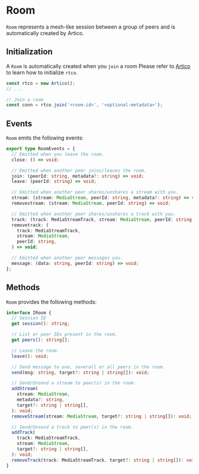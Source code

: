 # Room

`Room` represents a mesh-like session between a group of peers and is automatically created by Artico.

## Initialization

A `Room` is automatically created when you `join` a room
Please refer to [Artico](/reference/artico) to learn how to initialize `rtco`.

```ts
const rtco = new Artico();
// ...

// Join a room
const conn = rtco.join('<room-id>', '<optional-metadata>');
```

## Events

`Room` emits the following events:

```ts
export type RoomEvents = {
  // Emitted when you leave the room.
  close: () => void;

  // Emitted when another peer joins/leaves the room.
  join: (peerId: string, metadata?: string) => void;
  leave: (peerId: string) => void;

  // Emitted when another peer shares/unshares a stream with you.
  stream: (stream: MediaStream, peerId: string, metadata?: string) => void;
  removestream: (stream: MediaStream, peerId: string) => void;

  // Emitted when another peer shares/unshares a track with you.
  track: (track: MediaStreamTrack, stream: MediaStream, peerId: string) => void;
  removetrack: (
    track: MediaStreamTrack,
    stream: MediaStream,
    peerId: string,
  ) => void;

  // Emitted when another peer messages you.
  message: (data: string, peerId: string) => void;
};
```

## Methods

`Room` provides the following methods:

```ts
interface IRoom {
  // Session ID
  get session(): string;

  // List or peer IDs present in the room.
  get peers(): string[];

  // Leave the room.
  leave(): void;

  // Send message to one, severall or all peers in the room.
  send(msg: string, target?: string | string[]): void;

  // Send/Unsend a stream to peer(s) in the room.
  addStream(
    stream: MediaStream,
    metadata?: string,
    target?: string | string[],
  ): void;
  removeStream(stream: MediaStream, target?: string | string[]): void;

  // Send/Unsend a track to peer(s) in the room.
  addTrack(
    track: MediaStreamTrack,
    stream: MediaStream,
    target?: string | string[],
  ): void;
  removeTrack(track: MediaStreamTrack, target?: string | string[]): void;
}
```

